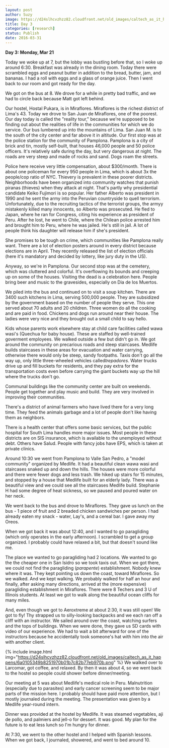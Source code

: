 ```yaml
---
layout: post
author: Suzy
image: https://d24slhcvzhzz82.cloudfront.net/old_images/caltech_as_it_happens/6a0105349b8251970b01b8d1b5eb46970c.jpg
title: Day 3
categories: [research]
status: Publish
date: 2016-03-31
---
```



**Day 3: Monday, Mar 21**

Today we woke up at 7, but the lobby was bustling before that, so I woke up around 6:30. Breakfast was already in the dining room. Today there were scrambled eggs and peanut butter in addition to the bread, butter, jam, and bananas. I had a roll with eggs and a glass of orange juice. Then I went back to our room and got ready for the day.

We got on the bus at 8. We drove for a while in pretty bad traffic, and we had to circle back because Matt got left behind.

Our hostel, Hostal Pukara, is in Miraflores. Miraflores is the richest district of Lima's 43. Today we drove to San Juan de Miraflores, one of the poorest. Our day today is called the "reality tour," because we're supposed to be finding out about the realities of life in the communities for which we do service. Our bus lumbered up into the mountains of Lima. San Juan M. is to the south of the city center and far above it in altitude. Our first stop was at the police station for the community of Pamplona. Pamplona is a city of brick and tin, mostly self-built, that houses 46,000 people and 50 police officers. It's relatively safe during the day, but very dangerous at night. The roads are very steep and made of rocks and sand. Dogs roam the streets.

Police here receive very little compensation, about $300/month. There is about one policeman for every 950 people in Lima, which is about 3x the people/cop ratio of NYC. Thievery is prevalent in these poorer districts. Neighborhoods have been organized into community watches that punish piranas (thieves) when they attack at night. That's partly why presidential candidate Keiko Fujimori is so popular. Her father Alberto was president in 1990 and he sent the army into the Peruvian countryside to quell terrorism. Unfortunately, due to the recruiting tactics of the terrorist groups, the armyy mistakenly killed many innocents, so Alberto was prosecuted. He fled to Japan, where he ran for Congress, citing his experience as president of Peru. After he lost, he went to Chile, where the Chilean police arrested him and brought him to Peru, where he was jailed. He's still in jail. A lot of people think his daughter will release him if she's president.

She promises to be tough on crime, which communities like Pamplona really want. There are a lot of election posters around in every district because elections are in April. They recently released the list of election officials (here it's mandatory and decided by lottery, like jury duty in the US).

Anyway, so we're in Pamplona. Our second stop was at the cemetery, which was cluttered and colorful. It's overflowing its bounds and creeping up on some of the houses. Visiting the dead is a celebration here. People bring beer and music to the gravesides, especially on Dia de los Muertos.

We piled into the bus and continued on to visit a soup kitchen. There are 3400 such kitchens in Lima, serving 500,000 people. They are subsidized by the government based on the number of people they serve. This one served about 70 adults and 20 children. Three women do all the cooking and are paid in food. Chickens and dogs run around near their house. The ladies were very nice and they brought out a small child to say hello.

Kids whose parents work elsewhere stay at child care facilities called wawa wasi's (Quechua for baby house). These are staffed by well-trained goverment employees. We walked outside a few but didn't go in. We got around the community on precarious roads and steep staircases. Medlife builds staircases in these areas for evacuation and water carrying, otherwise there would only be steep, sandy footpaths. Taxis don't go all the way up, only little three-wheeled vehicles called*trepadores*. Water trucks drive up and fill buckets for residents, and they pay extra for the transportation costs even before carrying the giant buckets way up the hill where the trucks don't go.

Communal buildings like the community center are built on weekends. People get together and play music and build. They are very involved in improving their communities.

There's a district of animal farmers who have lived there for a very long time. They feed the animals garbage and a lot of people don't like having them as neighbors.

There is a health center that offers some basic services, but the public hospital for South Lima handles more major issues. Most people in these districts are on SIS insurance, which is available to the unemployed without debt. Others have Salud. People with fancy jobs have EPS, which is taken at private clinics.

Around 10:30 we went from Pamplona to Valle San Pedro, a "model community" organized by Medlife. It had a beautiful clean wawa wasi and staircases snaked up and down the hills. The houses were more colorful and there were fewer dogs and less trash. We hiked up stairs for 15 minutes, and stopped by a house that Medlife built for an elderly lady. There was a beautiful view and we could see all the staircases Medlife build. Stephanie H had some degree of heat sickness, so we paused and poured water on her neck.

We went back to the bus and drove to Miraflores. They gave us lunch on the bus - 1 piece of fruit and 2 breaded chicken sandwiches per person. I had already eaten my snack - water, Lay's, and a cereal bar. I gave away my Oreos.

When we got back it was about 12:40, and I wanted to go paragliding (which only operates in the early afternoon). I scrambled to get a group organized. I probably could have relaxed a bit, but that doesn't sound like me.

The place we wanted to go paragliding had 2 locations. We wanted to go the the cheaper one in San Isidro so we took taxis out. When we got there, we could not find the paragliding (*parapente*) establishment. Nobody knew where it was. They kept pointing us down the coast, toward Miraflores. So we walked. And we kept walking. We probably walked for half an hour and finally, after asking many directions, arrived at the (more expensive) paragliding establishment in Miraflores. There were 8 Techers and 3 U of Illinois students. At least we got to walk along the beautiful ocean cliffs for many miles.

And, even though we got to Aeroxtreme at about 2:30, it was still open! We got to fly! Thy strapped us to silly-looking backpacks and we each ran off a cliff with an instructor. We sailed around over the coast, watching surfers and the tops of buildings. When we were done, they gave us SD cards with video of our experience. We had to wait a bit afterward for one of the instructors because he accidentally took someone's hat with him into the air with another client.


{% include image.html img="https://d24slhcvzhzz82.cloudfront.net/old_images/caltech_as_it_happens/6a0105349b8251970b01b7c82b77eb970b.png" %}
We walked over to Larcomar, got coffee, and relaxed. By then it was about 4, so we went back to the hostel so people could shower before dinner/meeting.

Our meeting at 5 was about Medlife's medical role in Peru. Malnutrition (especially due to parasites) and early cancer screening seem to be major parts of the mission here. I probably should have paid more attention, but I mostly journaled during the meeting. The presentation was given by a Medlife year-round intern.

Dinner was provided at the hostel by Medlife. It was steamed vegetables, aji de pollo, and palmiers and jell-o for dessert. It was good. My plan for the future is to eat less lunch so I'm hungry for dinner.

At 7:30, we went to the other hostel and I helped with Spanish lessons. When we got back, I journaled, showered, and went to bed around 10.

